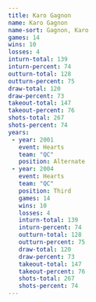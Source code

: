 ```yaml
---
title: Karo Gagnon
name: Karo Gagnon
name-sort: Gagnon, Karo
games: 14
wins: 10
losses: 4
inturn-total: 139
inturn-percent: 74
outturn-total: 128
outturn-percent: 75
draw-total: 120
draw-percent: 73
takeout-total: 147
takeout-percent: 76
shots-total: 267
shots-percent: 74
years:
 - year: 2001
   event: Hearts
   team: "QC"
   position: Alternate
 - year: 2004
   event: Hearts
   team: "QC"
   position: Third
   games: 14
   wins: 10
   losses: 4
   inturn-total: 139
   inturn-percent: 74
   outturn-total: 128
   outturn-percent: 75
   draw-total: 120
   draw-percent: 73
   takeout-total: 147
   takeout-percent: 76
   shots-total: 267
   shots-percent: 74
---
```

